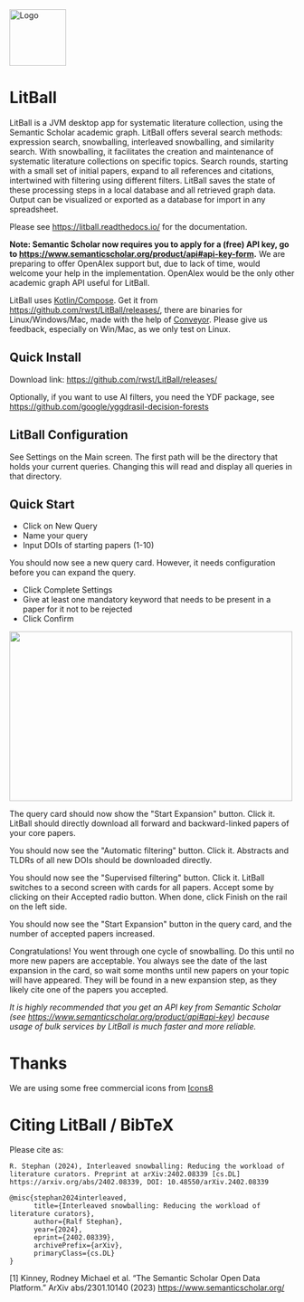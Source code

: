 <img src="https://github.com/user-attachments/assets/b1567370-86df-4d4a-84e1-633362adb6e9" width="100" height="100" alt="Logo">

# LitBall
LitBall is a JVM desktop app for systematic literature collection, using the Semantic Scholar academic graph.
LitBall offers several search methods: expression search, snowballing, interleaved snowballing, and similarity search. 
With snowballing, it facilitates the creation and maintenance of systematic literature collections on specific topics. Search rounds, starting with a small set of initial papers, expand to all references and citations, intertwined with filtering using different filters. LitBall saves the state of these processing steps in a local database and all retrieved graph data. Output can be visualized or exported as a database for import in any spreadsheet.

Please see https://litball.readthedocs.io/ for the documentation.

**Note: Semantic Scholar now requires you to apply for a (free) API key, go to https://www.semanticscholar.org/product/api#api-key-form.** We are preparing to offer OpenAlex support but, due to lack of time, would welcome your help in the implementation. OpenAlex would be the only other academic graph API useful for LitBall.

LitBall uses [Kotlin/Compose](https://www.jetbrains.com/lp/compose-mpp/). Get it from https://github.com/rwst/LitBall/releases/, there are binaries for Linux/Windows/Mac, made with the help of [Conveyor](https://conveyor.hydraulic.dev/latest/). Please give us feedback, especially on Win/Mac, as we only test on Linux.

## Quick Install
Download link: https://github.com/rwst/LitBall/releases/ 

Optionally, if you want to use AI filters, you need the YDF package, see https://github.com/google/yggdrasil-decision-forests

## LitBall Configuration
See Settings on the Main screen. The first path will be the directory that holds your current queries. Changing this will read and display all queries in that directory.

## Quick Start
- Click on New Query
- Name your query
- Input DOIs of starting papers (1-10)

You should now see a new query card. However, it needs configuration before you can expand the query.
- Click Complete Settings
- Give at least one mandatory keyword that needs to be present in a paper for it not to be rejected
- Click Confirm

<img src="https://github.com/rwst/LitBall/assets/1146709/6e7daea2-d7f2-4bb9-b465-c142874b0603" width="500" height="300">

The query card should now show the "Start Expansion" button. Click it. LitBall should directly download all forward and backward-linked papers of your core papers.

You should now see the "Automatic filtering" button. Click it. Abstracts and TLDRs of all new DOIs should be downloaded directly.

You should now see the "Supervised filtering" button. Click it. LitBall switches to a second screen with cards for all papers. Accept some by clicking on their Accepted radio button. When done, click Finish on the rail on the left side.

You should now see the "Start Expansion" button in the query card, and the number of accepted papers increased.

Congratulations! You went through one cycle of snowballing. Do this until no more new papers are acceptable. You always see the date of the last expansion in the card, so wait some months until new papers on your topic will have appeared. They will be found in a new expansion step, as they likely cite one of the papers you accepted.

*It is highly recommended that you get an API key from Semantic Scholar (see https://www.semanticscholar.org/product/api#api-key) because usage of bulk services by LitBall is much faster and more reliable.*

# Thanks

We are using some free commercial icons from [Icons8](https://icons8.com)

# Citing LitBall / BibTeX

Please cite as:

```
R. Stephan (2024), Interleaved snowballing: Reducing the workload of literature curators. Preprint at arXiv:2402.08339 [cs.DL]
https://arxiv.org/abs/2402.08339, DOI: 10.48550/arXiv.2402.08339

@misc{stephan2024interleaved,
      title={Interleaved snowballing: Reducing the workload of literature curators}, 
      author={Ralf Stephan},
      year={2024},
      eprint={2402.08339},
      archivePrefix={arXiv},
      primaryClass={cs.DL}
}
```

[1] Kinney, Rodney Michael et al. “The Semantic Scholar Open Data Platform.” ArXiv abs/2301.10140 (2023) https://www.semanticscholar.org/
